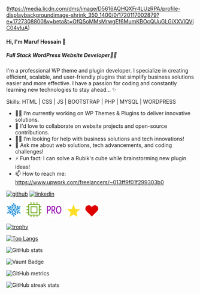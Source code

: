 (https://media.licdn.com/dms/image/D5616AQHQXFr4LUzRPA/profile-displaybackgroundimage-shrink_350_1400/0/1720117002879?e=1727308800&v=beta&t=OfQSoMMsMrwgEf6MumKBOcQUuGLGiXXVlQVjC04yIuA)

#### Hi, I'm Maruf Hossain 👋
##### Full Stack WordPress Website Developer👨‍💻

I'm a professional WP theme and plugin developer. I specialize in creating efficient, scalable, and user-friendly plugins that simplify business solutions easier and more effective. I have a passion for coding and constantly learning new technologies to stay ahead... ✨ 

Skills: HTML | CSS | JS | BOOTSTRAP | PHP | MYSQL | WORDPRESS

- 👨‍💻 I’m currently working on WP Themes & Plugins to deliver innovative solutions. 
- 🤝 I'd love to collaborate on website projects and open-source contributions. 
- 💁‍♂️ I’m looking for help with business solutions and tech innovations! 
- 💬 Ask me about  web solutions, tech advancements, and coding challenges! 
- ⚡ Fun fact:  I can solve a Rubik's cube while brainstorming new plugin ideas! 
- 📫 How to reach me: https://www.upwork.com/freelancers/~013ff9f01f299303b0 

[<img src='https://cdn.jsdelivr.net/npm/simple-icons@3.0.1/icons/github.svg' alt='github' height='40'>](https://github.com/https://github.com/Marufwp/)  [<img src='https://cdn.jsdelivr.net/npm/simple-icons@3.0.1/icons/linkedin.svg' alt='linkedin' height='40'>](https://www.linkedin.com/in/https://www.linkedin.com/in/maruf-hossain-2b9727181//)  

<a href='https://archiveprogram.github.com/'><img src='https://raw.githubusercontent.com/acervenky/animated-github-badges/master/assets/acbadge.gif' width='40' height='40'></a> <a href='https://docs.github.com/en/developers'><img src='https://raw.githubusercontent.com/acervenky/animated-github-badges/master/assets/devbadge.gif' width='40' height='40'></a> <a href='https://github.com/pricing'><img src='https://raw.githubusercontent.com/acervenky/animated-github-badges/master/assets/pro.gif' width='40' height='40'></a> <a href='https://stars.github.com/'><img src='https://raw.githubusercontent.com/acervenky/animated-github-badges/master/assets/starbadge.gif' width='35' height='35'></a> <a href='https://docs.github.com/en/github/supporting-the-open-source-community-with-github-sponsors'><img src='https://raw.githubusercontent.com/acervenky/animated-github-badges/master/assets/sponsorbadge.gif' width='35' height='35'></a> 

[![trophy](https://github-profile-trophy.vercel.app/?username=https://github.com/Marufwp/)](https://github.com/ryo-ma/github-profile-trophy)

[![Top Langs](https://github-readme-stats.vercel.app/api/top-langs/?username=https://github.com/Marufwp/)](https://github.com/anuraghazra/github-readme-stats)

![GitHub stats](https://github-readme-stats.vercel.app/api?username=https://github.com/Marufwp/&show_icons=true&count_private=true)  

![Vaunt Badge](https://api.vaunt.dev/v1/github/entities/https://github.com/Marufwp//contributions?format=svg&private=true)  

![GitHub metrics](https://metrics.lecoq.io/https://github.com/Marufwp/)  

![GitHub streak stats](https://streak-stats.demolab.com/?user=https://github.com/Marufwp/)  

